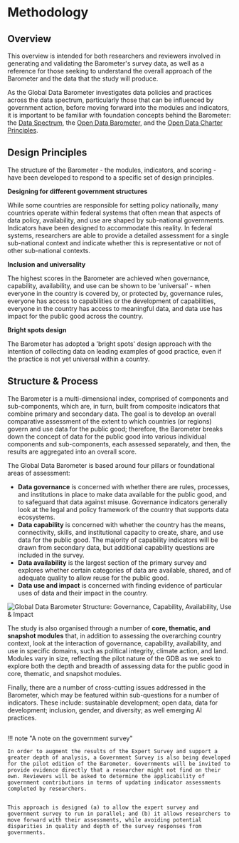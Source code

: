 # Methodology


## Overview[](http://handbook.globaldatabarometer.org/methodology)

This overview is intended for both researchers and reviewers involved in generating and validating the Barometer's survey data, as well as a reference for those seeking to understand the overall approach of the Barometer and the data that the study will produce. 

As the Global Data Barometer investigates data policies and practices across the data spectrum, particularly those that can be influenced by government action, before moving forward into the modules and indicators, it is important to be familiar with foundation concepts behind the Barometer: the [Data Spectrum](https://theodi.org/about-the-odi/the-data-spectrum/), the [Open Data Barometer,](https://opendatabarometer.org/) and the [Open Data Charter Principles](https://opendatacharter.net/principles/).


## Design Principles[](http://handbook.globaldatabarometer.org/guidance/structure/#design-principles)

The structure of the Barometer - the modules, indicators, and scoring - have been developed to respond to a specific set of design principles.

**Designing for different government structures**

While some countries are responsible for setting policy nationally, many countries operate within federal systems that often mean that aspects of data policy, availability, and use are shaped by sub-national governments. Indicators have been designed to accommodate this reality. In federal systems, researchers are able to provide a detailed assessment for a single sub-national context and indicate whether this is representative or not of other sub-national contexts.

**Inclusion and universality**

The highest scores in the Barometer are achieved when governance, capability, availability, and use can be shown to be 'universal' - when everyone in the country is covered by, or protected by, governance rules, everyone has access to capabilities or the development of capabilities, everyone in the country has access to meaningful data, and data use has impact for the public good across the country.

**Bright spots design**

The Barometer has adopted a 'bright spots' design approach with the intention of collecting data on leading examples of good practice, even if the practice is not yet universal within a country.

## Structure & Process[](http://handbook.globaldatabarometer.org/guidance/structure/#section-1-barometer-structure-research-process)

The Barometer is a multi-dimensional index, comprised of components and sub-components, which are, in turn, built from composite indicators that combine primary and secondary data. The goal is to develop an overall comparative assessment of the extent to which countries (or regions) govern and use data for the public good; therefore, the Barometer breaks down the concept of data for the public good into various individual components and sub-components, each assessed separately, and then, the results are aggregated into an overall score.

The Global Data Barometer is based around four pillars or foundational areas of assessment:



*   **Data governance** is concerned with whether there are rules, processes, and institutions in place to make data available for the public good, and to safeguard that data against misuse. Governance indicators generally look at the legal and policy framework of the country that supports data ecosystems.
*   **Data capability** is concerned with whether the country has the means, connectivity, skills, and institutional capacity to create, share, and use data for the public good. The majority of capability indicators will be drawn from secondary data, but additional capability questions are included in the survey.
*   **Data availability** is the largest section of the primary survey and explores whether certain categories of data are available, shared, and of adequate quality to allow reuse for the public good.
*   **Data use and impact** is concerned with finding evidence of particular uses of data and their impact in the country.




![Global Data Barometer Structure: Governance, Capability, Availability, Use & Impact](https://globaldatabarometer.org/wp-content/uploads/2020/12/gdb-infographic.png)


The study is also organised through a number of **core, thematic, and snapshot modules** that, in addition to assessing the overarching country context, look at the interaction of governance, capability, availability, and use in specific domains, such as political integrity, climate action, and land. Modules vary in size, reflecting the pilot nature of the GDB as we seek to explore both the depth and breadth of assessing data for the public good in core, thematic, and snapshot modules.

Finally, there are a number of cross-cutting issues addressed in the Barometer, which may be featured within sub-questions for a number of indicators. These include: sustainable development; open data, data for development; inclusion, gender, and diversity; as well emerging AI practices.


## 


!!! note "A note on the government survey" 

	In order to augment the results of the Expert Survey and support a greater depth of analysis, a Government Survey is also being developed for the pilot edition of the Barometer. Governments will be invited to provide evidence directly that a researcher might not find on their own. Reviewers will be asked to determine the applicability of government contributions in terms of updating indicator assessments completed by researchers.
 

	This approach is designed (a) to allow the expert survey and government survey to run in parallel; and (b) it allows researchers to move forward with their assessments, while avoiding potential disparities in quality and depth of the survey responses from governments. 

